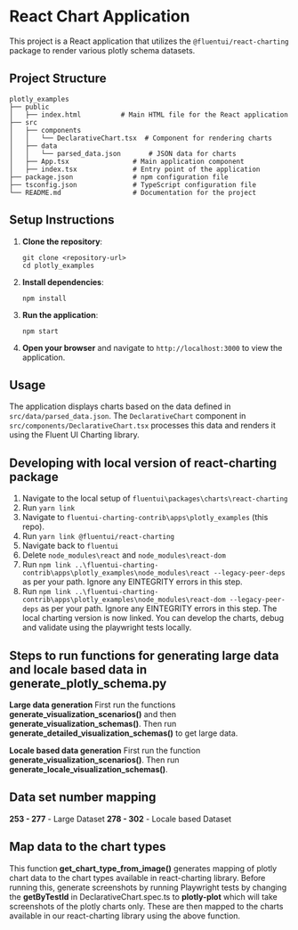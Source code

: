 # React Chart Application

This project is a React application that utilizes the `@fluentui/react-charting` package to render various plotly schema datasets.

## Project Structure

```
plotly_examples
├── public
│   ├── index.html          # Main HTML file for the React application
├── src
│   ├── components
│   │   └── DeclarativeChart.tsx  # Component for rendering charts
│   ├── data
│   │   └── parsed_data.json       # JSON data for charts
│   ├── App.tsx                # Main application component
│   ├── index.tsx              # Entry point of the application
├── package.json               # npm configuration file
├── tsconfig.json              # TypeScript configuration file
└── README.md                  # Documentation for the project
```

## Setup Instructions

1. **Clone the repository**:
   ```
   git clone <repository-url>
   cd plotly_examples
   ```

2. **Install dependencies**:
   ```
   npm install
   ```

3. **Run the application**:
   ```
   npm start
   ```

4. **Open your browser** and navigate to `http://localhost:3000` to view the application.

## Usage

The application displays charts based on the data defined in `src/data/parsed_data.json`. The `DeclarativeChart` component in `src/components/DeclarativeChart.tsx` processes this data and renders it using the Fluent UI Charting library.

## Developing with local version of react-charting package
1. Navigate to the local setup of `fluentui\packages\charts\react-charting`
2. Run `yarn link`
3. Navigate to `fluentui-charting-contrib\apps\plotly_examples` (this repo).
4. Run `yarn link @fluentui/react-charting`
5. Navigate back to `fluentui`
6. Delete `node_modules\react` and `node_modules\react-dom`
7. Run `npm link ..\fluentui-charting-contrib\apps\plotly_examples\node_modules\react --legacy-peer-deps` as per your path.
 Ignore any EINTEGRITY errors in this step. 
8. Run `npm link ..\fluentui-charting-contrib\apps\plotly_examples\node_modules\react-dom --legacy-peer-deps` as per your path.
Ignore any EINTEGRITY errors in this step. 
The local charting version is now linked.
You can develop the charts, debug and validate using the playwright tests locally.

## Steps to run functions for generating large data and locale based data in generate_plotly_schema.py

**Large data generation**
First run the functions **generate_visualization_scenarios()** and then **generate_visualization_schemas()**.
Then run **generate_detailed_visualization_schemas()** to get large data.

**Locale based data generation**
First run the function **generate_visualization_scenarios()**. Then run **generate_locale_visualization_schemas()**.

## Data set number mapping

**253 - 277** - Large Dataset
**278 - 302** - Locale based Dataset

## Map data to the chart types

This function **get_chart_type_from_image()** generates mapping of plotly chart data to the chart types available in react-charting library. Before running this, generate screenshots by running Playwright tests by changing the **getByTestId** in DeclarativeChart.spec.ts to **plotly-plot** which will take screenshots of the plotly charts only. These are then mapped to the charts available in our react-charting library using the above function.
